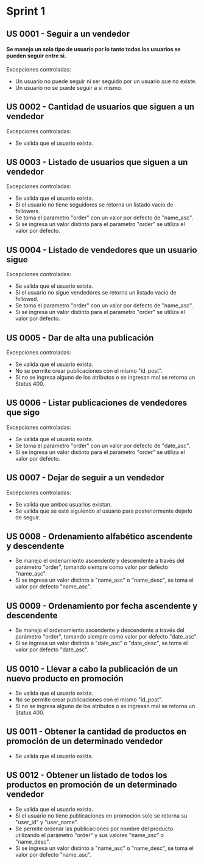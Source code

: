# Sprint 1

## US 0001 - Seguir a un vendedor
#### Se manejo un solo tipo de usuario por lo tanto todos los usuarios se pueden seguir entre si.

Excepciones controladas:
* Un usuario no puede seguir ni ser seguido por un usuario que no existe.
* Un usuario no se puede seguir a si mismo.

## US 0002 - Cantidad de usuarios que siguen a un vendedor

Excepciones controladas:
* Se valida que el usuario exista.

## US 0003 - Listado de usuarios que siguen a un vendedor

Excepciones controladas:
* Se valida que el usuario exista.
* Si el usuario no tiene seguidores se retorna un listado vacio de followers.
* Se toma el parametro "order" con un valor por defecto de "name_asc".
* Si se ingresa un valor distinto para el parametro "order" se utiliza el valor por defecto.

## US 0004 - Listado de vendedores que un usuario sigue

Excepciones controladas:
* Se valida que el usuario exista.
* Si el usuario no sigue vendedores se retorna un listado vacio de followed.
* Se toma el parametro "order" con un valor por defecto de "name_asc".
* Si se ingresa un valor distinto para el parametro "order" se utiliza el valor por defecto.

## US 0005 - Dar de alta una publicación

Excepciones controladas:
* Se valida que el usuario exista.
* No se permite crear publicaciones con el mismo "id_post".
* Si no se ingresa alguno de los atributos o se ingresan mal se retorna un Status 400.

## US 0006 - Listar publicaciones de vendedores que sigo

Excepciones controladas:
* Se valida que el usuario exista.
* Se toma el parametro "order" con un valor por defecto de "date_asc".
* Si se ingresa un valor distinto para el parametro "order" se utiliza el valor por defecto.

## US 0007 - Dejar de seguir a un vendedor

Excepciones controladas:
* Se valida que ambos usuarios existan.
* Se valida que se esté siguiendo al usuario para posteriormente dejarlo de seguir.

## US 0008 - Ordenamiento alfabético ascendente y descendente
* Se manejo el ordenamiento ascendente y descendente a través del parámetro "order", tomando siempre como valor por defecto "name_asc".
* Si se ingresa un valor distinto a "name_asc" o "name_desc", se toma el valor por defecto "name_asc".
## US 0009 - Ordenamiento por fecha ascendente y descendente
* Se manejo el ordenamiento ascendente y descendente a través del parámetro "order", tomando siempre como valor por defecto "date_asc".
* Si se ingresa un valor distinto a "date_asc" o "date_desc", se toma el valor por defecto "date_asc".

## US 0010 - Llevar a cabo la publicación de un nuevo producto en promoción
* Se valida que el usuario exista.
* No se permite crear publicaciones con el mismo "id_post".
* Si no se ingresa alguno de los atributos o se ingresan mal se retorna un Status 400.

## US 0011 - Obtener la cantidad de productos en promoción de un determinado vendedor
* Se valida que el usuario exista.

## US 0012 - Obtener un listado de todos los productos en promoción de un determinado vendedor
* Se valida que el usuario exista.
* Si el usuario no tiene publicaciones en promoción solo se retorna su "user_id" y "user_name".
* Se permite ordenar las publicaciones por nombre del producto utilizando el parámetro "order" y sus valores "name_asc" o "name_desc".
* Si se ingresa un valor distinto a "name_asc" o "name_desc", se toma el valor por defecto "name_asc".

